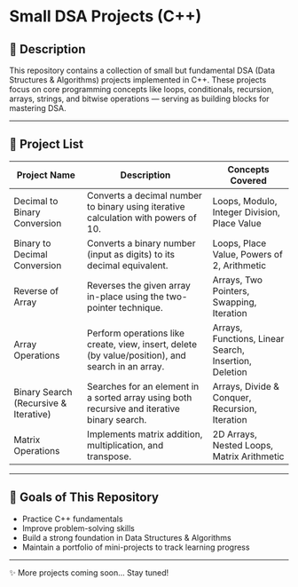 # Small DSA Projects (C++)

## 📜 Description

This repository contains a collection of small but fundamental DSA (Data Structures & Algorithms) projects implemented in C++.
These projects focus on core programming concepts like loops, conditionals, recursion, arrays, strings, and bitwise operations — serving as building blocks for mastering DSA.

---

## 📂 Project List

| Project Name                          | Description                                                                                       | Concepts Covered                                      |
| ------------------------------------- | ------------------------------------------------------------------------------------------------- | ----------------------------------------------------- |
| Decimal to Binary Conversion          | Converts a decimal number to binary using iterative calculation with powers of 10.                | Loops, Modulo, Integer Division, Place Value          |
| Binary to Decimal Conversion          | Converts a binary number (input as digits) to its decimal equivalent.                             | Loops, Place Value, Powers of 2, Arithmetic           |
| Reverse of Array                      | Reverses the given array in-place using the two-pointer technique.                                | Arrays, Two Pointers, Swapping, Iteration             |
| Array Operations                      | Perform operations like create, view, insert, delete (by value/position), and search in an array. | Arrays, Functions, Linear Search, Insertion, Deletion |
| Binary Search (Recursive & Iterative) | Searches for an element in a sorted array using both recursive and iterative binary search.       | Arrays, Divide & Conquer, Recursion, Iteration        |
| Matrix Operations                     | Implements matrix addition, multiplication, and transpose.                                        | 2D Arrays, Nested Loops, Matrix Arithmetic            |

---

## 🎯 Goals of This Repository

* Practice C++ fundamentals
* Improve problem-solving skills
* Build a strong foundation in Data Structures & Algorithms
* Maintain a portfolio of mini-projects to track learning progress

---

✨ More projects coming soon... Stay tuned!
